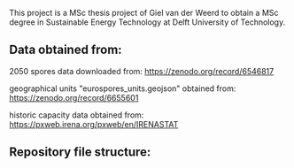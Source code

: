 This project is a MSc thesis project of Giel van der Weerd to obtain a MSc degree in Sustainable Energy Technology at Delft University of Technology.

Data obtained from:
-
2050 spores data downloaded from:
https://zenodo.org/record/6546817

geographical units "eurospores_units.geojson" obtained from:
https://zenodo.org/record/6655601

historic capacity data obtained from:
https://pxweb.irena.org/pxweb/en/IRENASTAT

Repository file structure:
- 
